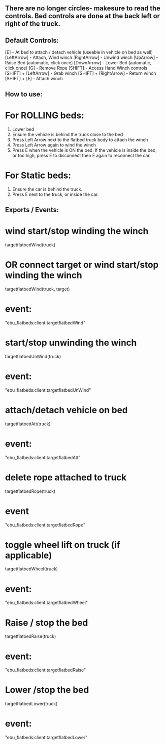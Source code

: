 ######
## There are no longer circles- makesure to read the controls. Bed controls are done at the back left or right of the truck.
#####

## Default Controls:
[E] - At bed to attach / detach vehicle (useable in vehicle on bed as well)
[LeftArrow] - Attach, Wind winch
[RightArrow] - Unwind winch
[UpArrow] - Raise Bed (automatic, click once)
[DownArrow] - Lower Bed (automatic, click once)
[G] - Remove Rope
[SHIFT] - Access Hand Winch controls
[SHIFT] + [LeftArrow] - Grab winch
[SHIFT] + [RightArrow] - Return winch
[SHIFT] + [E] - Attach winch

## How to use:
# For ROLLING beds:
1. Lower bed
2. Ensure the vehicle is behind the truck close to the bed
3. Press Left Arrow next to the flatbed truck body to attach the winch
4. Press Left Arrow again to wind the winch
5. Press E when the vehicle is ON the bed. If the vehicle is inside the bed, or too high, press E to disconnect then E again to reconnect the car.

# For Static beds:
1. Ensure the car is behind the truck.
2. Press E next to the truck, or inside the car.



## Exports / Events:
# wind start/stop winding the winch
targetflatbedWind(truck)
# OR connect target or wind start/stop winding the winch
targetflatbedWind(truck, target)
# event:
"ebu_flatbeds:client:targetflatbedWind"

# start/stop unwinding the winch
targetflatbedUnWind(truck) 
# event:
"ebu_flatbeds:client:targetflatbedUnWind"

# attach/detach vehicle on bed
targetflatbedAtt(truck)
# event:
"ebu_flatbeds:client:targetflatbedAtt"

# delete rope attached to truck
targetflatbedRope(truck)
# event
"ebu_flatbeds:client:targetflatbedRope"

# toggle wheel lift on truck (if applicable)
targetflatbedWheel(truck)
# event:
"ebu_flatbeds:client:targetflatbedWheel"

# Raise / stop the bed
targetflatbedRaise(truck)
# event:
"ebu_flatbeds:client:targetflatbedRaise"

# Lower /stop the bed
targetflatbedLower(truck)
# event:
"ebu_flatbeds:client:targetflatbedLower"